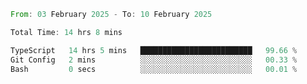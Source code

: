 <!--START_SECTION:waka-->

```rust
From: 03 February 2025 - To: 10 February 2025

Total Time: 14 hrs 8 mins

TypeScript   14 hrs 5 mins   █████████████████████████   99.66 %
Git Config   2 mins          ░░░░░░░░░░░░░░░░░░░░░░░░░   00.33 %
Bash         0 secs          ░░░░░░░░░░░░░░░░░░░░░░░░░   00.01 %
```

<!--END_SECTION:waka-->
